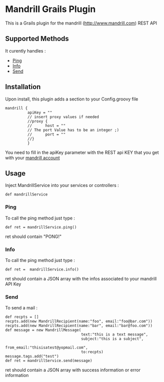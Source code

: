 Mandrill Grails Plugin
=============

This is a Grails plugin for the mandrill (http://www.mandrill.com) REST API


Supported Methods
-------
It curently handles :

* [Ping](https://mandrillapp.com/api/docs/users.html#method=ping)
* [Info](https://mandrillapp.com/api/docs/users.html#method=info)
* [Send](https://mandrillapp.com/api/docs/messages.html#method=send)


Installation
-------

Upon install, this plugin adds a section to your Config.groovy file

    mandrill {
              apiKey = ""
              // insert proxy values if needed
              //proxy {
              //      host = ""
              // The port Value has to be an integer ;)
              //      port = ""
              //}
              }

You need to fill in the apiKey parameter with the REST api KEY that you get with your [mandrill account](http://www.mandrill.com) 

Usage
-------

Inject MandrillService into your services or controllers :

    def mandrillService

### Ping

To call the ping method just type :

    def ret = mandrillService.ping()

ret should contain "PONG!"

### Info

To call the ping method just type :
    
    def ret =  mandrillService.info()

ret should contain a JSON array with the infos associated to your mandrill API Key


### Send

To send a mail :
       
    def recpts = []
    recpts.add(new MandrillRecipient(name:"foo", email:"foo@bar.com"))
    recpts.add(new MandrillRecipient(name:"bar", email:"bar@foo.com"))
    def message = new MandrillMessage(
                                      text:"this is a text message",
                                      subject:"this is a subject",
                                      from_email:"thisisatest@yopmail.com",
                                      to:recpts) 
    message.tags.add("test")
    def ret = mandrillService.send(message)

ret should contain a JSON array with success information or error information

